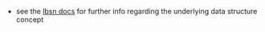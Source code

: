 
- see the [lbsn docs](https://lbsn.vgiscience.org) for further info regarding the underlying data structure concept